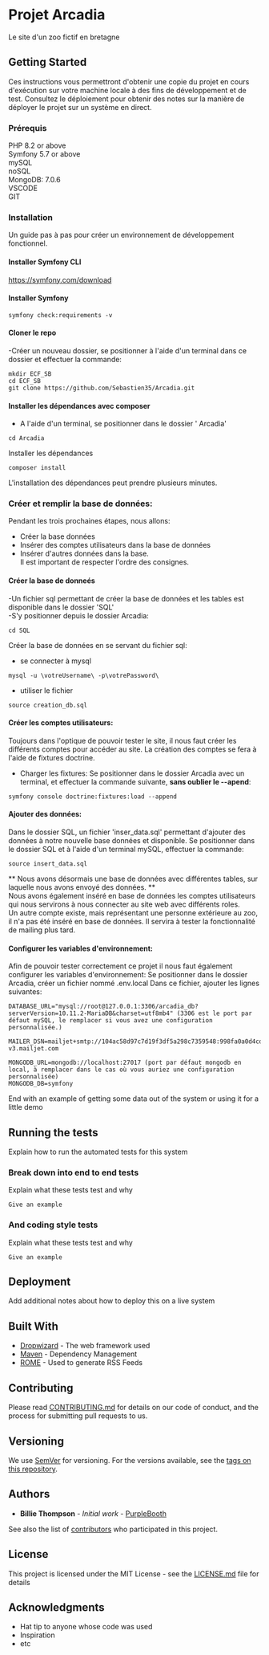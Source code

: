 # Projet Arcadia

Le site d'un zoo fictif en bretagne

## Getting Started

Ces instructions vous permettront d'obtenir une copie du projet en cours d'exécution sur votre machine locale à des fins de développement et de test. Consultez le déploiement pour obtenir des notes sur la manière de déployer le projet sur un système en direct.

### Prérequis

PHP 8.2 or above </br>
Symfony 5.7 or above </br>
mySQL </br>
noSQL </br>
MongoDB: 7.0.6 </br>
VSCODE </br>
GIT </br>


### Installation
Un guide pas à pas pour créer un environnement de développement fonctionnel.

#### Installer Symfony CLI
https://symfony.com/download

#### Installer Symfony
```
symfony check:requirements -v
```

#### Cloner le repo </br>
-Créer un nouveau dossier, se positionner à l'aide d'un terminal  dans ce dossier et effectuer la commande:
```
mkdir ECF_SB
cd ECF_SB
git clone https://github.com/Sebastien35/Arcadia.git
```
#### Installer les dépendances avec composer
- A l'aide d'un terminal, se positionner dans le dossier ' Arcadia'
```
cd Arcadia
```
Installer les dépendances
```
composer install
```
L'installation des dépendances peut prendre plusieurs minutes.
### Créer et remplir la base de données:
Pendant les trois prochaines étapes, nous allons: </br>
- Créer la base données </br>
- Insérer des comptes utilisateurs dans la base de données </br>
- Insérer d'autres données dans la base.  </br>
Il est important de respecter l'ordre des consignes.
#### Créer la base de donneés
-Un fichier sql permettant de créer la base de données et les tables est disponible dans le dossier 'SQL' </br>
-S'y positionner depuis le dossier Arcadia:
```
cd SQL
``` 
Créer la base de données en se servant du fichier sql:
- se connecter à mysql
```
mysql -u \votreUsername\ -p\votrePassword\
````
- utiliser le fichier
```
source creation_db.sql
```
#### Créer les comptes utilisateurs: </br>
Toujours dans l'optique de pouvoir tester le site, il nous faut créer les différents comptes pour accéder au site.
La création des comptes se fera à l'aide de fixtures doctrine.
- Charger les fixtures:
  Se positionner dans le dossier Arcadia avec un terminal, et effectuer la commande suivante, **sans oublier le --apend**:
```
symfony console doctrine:fixtures:load --append
```
#### Ajouter des données: </br>
Dans le dossier SQL, un fichier 'inser_data.sql' permettant d'ajouter des données à notre nouvelle base données et disponible.
Se positionner dans le dossier SQL et à l'aide d'un terminal mySQL, effectuer la commande:
```
source insert_data.sql
```


** Nous avons désormais une base de données avec différentes tables, sur laquelle nous avons envoyé des données. ** </br>
Nous avons également inséré en base de données les comptes utilisateurs qui nous servirons à nous connecter au site web avec différents roles.</br>
Un autre compte existe, mais représentant une personne extérieure au zoo, il n'a pas été inséré en base de données.
Il servira à tester la fonctionnalité de mailing plus tard.

#### Configurer les variables d'environnement:

Afin de pouvoir tester correctement ce projet il nous faut également configurer les variables d'environnement:
Se positionner dans le dossier Arcadia, créer un fichier nommé .env.local
Dans ce fichier, ajouter les lignes suivantes:
```
DATABASE_URL="mysql://root@127.0.0.1:3306/arcadia_db?serverVersion=10.11.2-MariaDB&charset=utf8mb4" (3306 est le port par défaut mySQL, le remplacer si vous avez une configuration personnalisée.)

MAILER_DSN=mailjet+smtp://104ac58d97c7d19f3df5a298c7359548:998fa0a0d4cdf5f2c4d42d859b8e6fef@in-v3.mailjet.com

MONGODB_URL=mongodb://localhost:27017 (port par défaut mongodb en local, à remplacer dans le cas où vous auriez une configuration personnalisée)
MONGODB_DB=symfony
```




End with an example of getting some data out of the system or using it for a little demo

## Running the tests

Explain how to run the automated tests for this system

### Break down into end to end tests

Explain what these tests test and why

```
Give an example
```

### And coding style tests

Explain what these tests test and why

```
Give an example
```

## Deployment

Add additional notes about how to deploy this on a live system

## Built With

* [Dropwizard](http://www.dropwizard.io/1.0.2/docs/) - The web framework used
* [Maven](https://maven.apache.org/) - Dependency Management
* [ROME](https://rometools.github.io/rome/) - Used to generate RSS Feeds

## Contributing

Please read [CONTRIBUTING.md](https://gist.github.com/PurpleBooth/b24679402957c63ec426) for details on our code of conduct, and the process for submitting pull requests to us.

## Versioning

We use [SemVer](http://semver.org/) for versioning. For the versions available, see the [tags on this repository](https://github.com/your/project/tags). 

## Authors

* **Billie Thompson** - *Initial work* - [PurpleBooth](https://github.com/PurpleBooth)

See also the list of [contributors](https://github.com/your/project/contributors) who participated in this project.

## License

This project is licensed under the MIT License - see the [LICENSE.md](LICENSE.md) file for details

## Acknowledgments

* Hat tip to anyone whose code was used
* Inspiration
* etc

